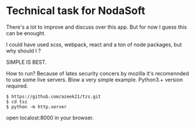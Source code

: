 # Technical task for NodaSoft

There's a lot to improve and discuss over this app. But for now I guess this can be enought.

I could have used scss, webpack, react and a ton of node packages, but why should I ?

SIMPLE IS BEST.


How to run? 
Because of lates security concers by mozilla it's recomennded to use some live servers. Blow a very simple example.
Python3.+ version required.
```
$ https://github.com/azeek21/tzs.git
$ cd tsz
$ python -m http.server
```
open localost:8000 in your browser. 
